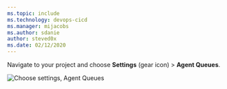 ```yaml
---
ms.topic: include
ms.technology: devops-cicd
ms.manager: mijacobs
ms.author: sdanie
author: steved0x
ms.date: 02/12/2020
---
```


Navigate to your project and choose **Settings** (gear icon) > **Agent Queues**.

![Choose settings, Agent Queues](../../media/agent-queues-tab/settings-agent-queues-2018.png)
